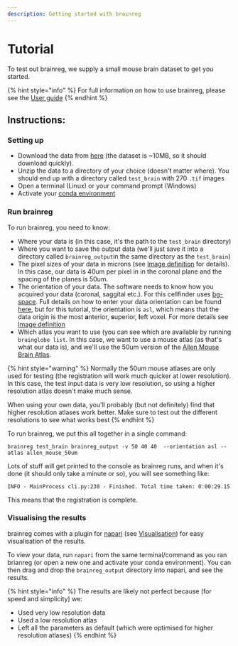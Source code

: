 ```yaml
---
description: Getting started with brainreg
---
```


# Tutorial

To test out brainreg, we supply a small mouse brain dataset to get you started.

{% hint style="info" %}
For full information on how to use brainreg, please see the [User guide](user-guide/)
{% endhint %}

## Instructions:

### Setting up

* Download the data from [here](https://gin.g-node.org/cellfinder/data/raw/master/brainreg/test_brain.zip) \(the dataset is ~10MB, so it should download quickly\).
* Unzip the data to a directory of your choice \(doesn't matter where\). You should end up with a directory called `test_brain` with 270 `.tif` images
* Open a terminal \(Linux\) or your command prompt \(Windows\)
* Activate your [conda environment ](../cellfinder/using-conda.md)

### Run brainreg

To run brainreg, you need to know:

* Where your data is \(in this case, it's the path to the `test_brain` directory\)
* Where you want to save the output data \(we'll just save it into a directory called `brainreg_output`in the same directory as the `test_brain`\)
* The pixel sizes of your data in microns \(see [Image definition](../cellfinder/image-orientation.md) for details\). In this case, our data is 40um per pixel in in the coronal plane and the spacing of the planes is 50um.
* The orientation of your data. The software needs to know how you acquired your data \(coronal, saggital etc.\). For this cellfinder uses [bg-space](https://github.com/brainglobe/bg-space). Full details on how to enter your data orientation can be found [here](https://docs.brainglobe.info/brainreg/user-guide#input-data-orientation), but for this tutorial, the orientation is `asl`, which means that the data origin is the most **a**nterior, **s**uperior, **l**eft voxel. For more details see [Image definition](../cellfinder/image-orientation.md)
* Which atlas you want to use \(you can see which are available by running `brainglobe list`. In this case, we want to use a mouse atlas \(as that's what our data is\), and we'll use the 50um version of the [Allen Mouse Brain Atlas](https://mouse.brain-map.org/static/atlas). 

{% hint style="warning" %}
Normally the 50um mouse atlases are only used for testing \(the registration will work much quicker at lower resolution\). In this case, the test input data is very low resolution, so using a higher resolution atlas doesn't make much sense.

When using your own data, you'll probably \(but not definitely\) find that higher resolution atlases work better. Make sure to test out the different resolutions to see what works best
{% endhint %}

To run brainreg, we put this all together in a single command:

```text
brainreg test_brain brainreg_output -v 50 40 40  --orientation asl --atlas allen_mouse_50um
```

Lots of stuff will get printed to the console as brainreg runs, and when it's done \(it should only take a minute or so\), you will see something like:

```text
INFO - MainProcess cli.py:230 - Finished. Total time taken: 0:00:29.15
```

This means that the registration is complete.

### Visualising the results

brainreg comes with a plugin for [napari](https://napari.org/) \(see [Visualisation](visualisation.md)\) for easy visualisation of the results.

To view your data, run `napari` from the same terminal/command as you ran brianreg \(or open a new one and activate your conda environment\). You can then drag and drop the `brainreg_output` directory into napari, and see the results.

{% hint style="info" %}
The results are likely not perfect because \(for speed and simplicity\) we:

* Used very low resolution data
* Used a low resolution atlas
* Left all the parameters as default \(which were optimised for higher resolution atlases\)
{% endhint %}

